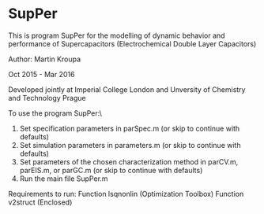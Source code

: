 # SupPer
This is program SupPer for the modelling of dynamic behavior and performance of Supercapacitors (Electrochemical Double Layer Capacitors)

Author: Martin Kroupa

Oct 2015 - Mar 2016

Developed jointly at Imperial College London and Unversity of Chemistry and Technology Prague

To use the program SupPer:\\
1) Set specification parameters in parSpec.m (or skip to continue with defaults)
2) Set simulation parameters in parameters.m (or skip to continue with defaults)
3) Set parameters of the chosen characterization method in parCV.m, parEIS.m, or parGC.m (or skip to continue with defaults)
4) Run the main file SupPer.m

Requirements to run:
Function lsqnonlin (Optimization Toolbox)
Function v2struct  (Enclosed)

